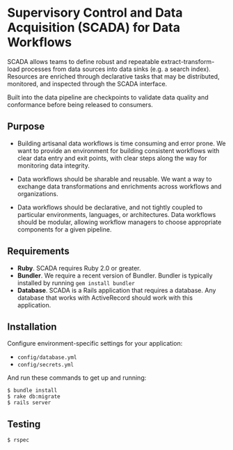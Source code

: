 # Supervisory Control and Data Acquisition (SCADA) for Data Workflows

SCADA allows teams to define robust and repeatable extract-transform-load processes from data sources into data sinks (e.g. a search index). Resources are enriched through declarative tasks that may be distributed, monitored, and inspected through the SCADA interface.

Built into the data pipeline are checkpoints to validate data quality and conformance before being released to consumers.

## Purpose

- Building artisanal data workflows is time consuming and error prone. We want to provide an environment for building consistent workflows with clear data entry and exit points, with clear steps along the way for monitoring data integrity.

- Data workflows should be sharable and reusable. We want a way to exchange data transformations and enrichments across workflows and organizations.

- Data workflows should be declarative, and not tightly coupled to particular environments, languages, or architectures. Data workflows should be modular, allowing workflow managers to choose appropriate components for a given pipeline.

## Requirements

- **Ruby**. SCADA requires Ruby 2.0 or greater.
- **Bundler**. We require a recent version of Bundler. Bundler is typically installed by running `gem install bundler`
- **Database**. SCADA is a Rails application that requires a database. Any database that works with ActiveRecord should work with this application.

## Installation

Configure environment-specific settings for your application:

- `config/database.yml`
- `config/secrets.yml`

And run these commands to get up and running:

```
$ bundle install
$ rake db:migrate
$ rails server
```

## Testing

```
$ rspec
```